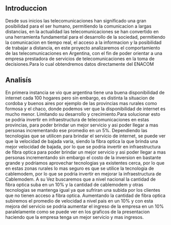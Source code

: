 ## **Introduccion**
Desde sus inicios las telecomunicaciones han significado una gran posibilidad para el ser humano, permitiendo la comunicacion a largas distancias, en la actualidad las telecomunicaciones se han convertido en una herramienta fundamental para el desarrollo de la sociedad, permitiendo la comunicacion en tiempo real, el acceso a la informacion y la posibilidad de trabajar a distancia, en este proyecto analizaremos el comportamiento de las telecomunicaciones en Argentina, con el fin de poder orientar a una empresa prestadora de servicios de telecomunicaciones en la toma de decisiones.Para lo cual obtendremos datos directamente del ENACOM

## **Analisís** 
En primera instancia se vio que argentina tiene una buena disponibilidad de internet cada 100 hogares pero sin embargo, es distinta la situacion de cordoba y buenos aires por ejemplo de las provincias mas rurales como formosa y el chaco, donde podemos ver que la disponibilidad de internet es mucho menor. Limitando su desarrollo y crecimiento.Para solucionar esto se podria invertir en infraestructura de telecomunicaciones en estas provincias, para poder brindar un mejor servicio y asi poder llegar a mas personas incrementando ese promedio en un 5%. 
Dependiendo las tecnologias que se utilicen para brindar el servicio de internet, se puede ver que la velocidad de bajada varia, siendo la fibra optica la que brinda una mejor velocidad de bajada, por lo que se podria invertir en infraestructura de fibra optica para poder brindar un mejor servicio y asi poder llegar a mas personas incrementando sin embargo el costo de la inversion en bastante grande y podriamos aprovechar tecnologias ya existentes cerca, por lo que en estas zonas rurales lo mas seguro es que se utilice la tecnologia de cablemodem, por lo que se podria invertir en mejorar la infraestructura de Cablemodem.
A su Vez buscaremos que a nivel nacional la cantidad de fibra optica suba en un 10% y la cantidad de cablemodem y otras tecnologias se mantenga igual ya que sufriran una subida por los clientes que no tienen acceso a fibra optica.
Aumentando la cantidad de fibra optica subiremos el promedio de velocidad a nivel pais en un 10% y con esta mejora del servicio se podria aumentar el ingreso de la empresa en un 10% paralelamente como se puede ver en los graficos de la presentacion haciendo que la empresa tenga un mejor servicio y mas ingresos.